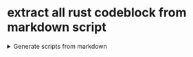 # extract all rust codeblock from markdown script

<details>
    <summary>Generate scripts from markdown</summary>

## first step - extract all rust code block from markdown file

- generate four script to extract code block
  - 01_generate_extract_rust_codeblock_from_md.sh => generate next script
  - 02_extract_rust_codeblocks_from_markdown.sh
  - 03_generate_starter_script.sh
  - 04_run_all_generate_starter_script.sh

- bash command : mkdir -p
-- To create new directories if they do not exist and ignore the command if they do (no error message) use

```bash
#!/usr/bin/env bash
set -e
#xuo
export SCRIPT_FILE="01_generate_extract_rust_codeblock_from_md.sh"
export SCRIPT_DIR="utilities"
# create \$SCRIPT_DIR if is not available
mkdir -p ./"$SCRIPT_DIR";
# create script
cat << EoF > ./$SCRIPT_DIR/$SCRIPT_FILE
#!/usr/bin/env bash
# check minimum one argument is present
if [[ \$# -eq 0 ]] ; then
    echo 'No source markdown file as first argument is specified';
    exit 1
fi
export MD_SCRIPT="\$1"
export SCRIPTS_OUTPUT="./utilities/02_extract_rust_codeblocks_from_markdown.sh";
export DIRECTORY_OUTPUT="./examples";
# test markdown file exits
if [ -f ./"\$MD_SCRIPT" ]; then
    echo "MD_SCRIPT exists => \$MD_SCRIPT.";
else
    echo "File does not exist => \$MD_SCRIPT.";
    return;
fi
echo "DIRECTORY_OUTPUT directory => \$DIRECTORY_OUTPUT";
echo "cleanup => \$DIRECTORY_OUTPUT";
[ -d \$DIRECTORY_OUTPUT ] && rm -fr "\$DIRECTORY_OUTPUT";
echo "create new: mkdir   => \$DIRECTORY_OUTPUT";
[ -d \$DIRECTORY_OUTPUT ] || mkdir "\$DIRECTORY_OUTPUT";
echo "cleanup => \$SCRIPTS_OUTPUT";
[ -f \$SCRIPTS_OUTPUT ] && rm "\$SCRIPTS_OUTPUT";
echo "create script_output =>\$SCRIPTS_OUTPUT";
# create new file
printf "\n" >\$SCRIPTS_OUTPUT && \
# add shebang
sed -i '1 i\#\!\/usr\/bin\/env bash' \$SCRIPTS_OUTPUT;
# add settings
sed -i '2 i\set -exuo' \$SCRIPTS_OUTPUT;
sed -n '/^\`\`\`rust/,/^\`\`\`/ p' <"\$MD_SCRIPT"| \
sed '\/^\`\`\`/ d' >> \$SCRIPTS_OUTPUT;#!/usr/bin/env bash
```

## 2nd version

```bash
set -e
#xuo
export SCRIPT_FILE="01_generate_extract_rust_codeblock_from_md.sh"
export SCRIPT_DIR="utilities"
mkdir -p $SCRIPT_DIR
cat << EoF > ./$SCRIPT_DIR/$SCRIPT_FILE
#!/usr/bin/env bash
# check minimum one argument is present
if [ \$# -eq 0 ] ; then
    echo "No source markdown file as first argument is specified.";
    exit 1
fi
export MD_SCRIPT="\$1"
export SCRIPTS_OUTPUT="./utilities/02_extract_rust_codeblocks_from_markdown.sh";
export DIRECTORY_OUTPUT="./examples";
# test markdown file exits
if [ -f ./"\$MD_SCRIPT" ]; then
    echo "MD_SCRIPT exists => \$MD_SCRIPT.";
else
    echo "File does not exist => \$MD_SCRIPT.";
    return;
fi
echo "DIRECTORY_OUTPUT directory => \$DIRECTORY_OUTPUT";
echo "cleanup => \$DIRECTORY_OUTPUT";
[ -d \$DIRECTORY_OUTPUT ] && rm -fr "\$DIRECTORY_OUTPUT";
echo "create new: mkdir   => \$DIRECTORY_OUTPUT";
[ -d \$DIRECTORY_OUTPUT ] || mkdir "\$DIRECTORY_OUTPUT";
echo "cleanup => \$SCRIPTS_OUTPUT";
[ -f \$SCRIPTS_OUTPUT ] && rm "\$SCRIPTS_OUTPUT";
echo "create script_output =>\$SCRIPTS_OUTPUT";
printf "\n" >\$SCRIPTS_OUTPUT && sed -i '1 i\#\!\/usr\/bin\/env bash' \$SCRIPTS_OUTPUT;
# sed -n '/^\\\`\\\`\\\`rust/,/^\\\`\\\`\\\`/ p' <"\$MD_SCRIPT"| \
# sed '\/^\\\`\\\`\\\`/ d' >> \$SCRIPTS_OUTPUT;
sed -n "/^\\\`\\\`\\\`rust/,/^\\\`\\\`\\\`/ p" <"\$MD_SCRIPT"| sed "/^\\\`\\\`\\\`/ d" >> "\$SCRIPTS_OUTPUT";
EoF

ls -l \$SCRIPTS_OUTPUT;
# /bin/ls -ls "\$SCRIPTS_OUTPUT" | awk '{print "",\$10,\$7,\$8,\$9}';
# date +"%B %d %H:%M";
```

## next step - run generate script

```bash
#!/usr/bin/env bash
# change to PROJECT_FOLDER
sh +x ./utilities/01_generate_extract_rust_codeblock_from_md.sh
```

```bash
.
.
create script_output =>./utilities/02_extract_rust_codeblocks_from_markdown.sh
.
.

```

## next step - run generated example script

```bash
#!/usr/bin/env bash
# change to PROJECT_FOLDER
sh +x ./utilities/02_extract_rust_codeblocks_from_markdown.sh
```

> [bash manual](https://www.gnu.org/software/bash/manual/html_node/The-Set-Builtin.html)

## next step - extract generate starter scripts from each example

```bash
export SCRIPT_FILE="03_generate_starter_script.sh"
export SCRIPT_DIR="utilities"
cat << EoF > ./$SCRIPT_DIR/$SCRIPT_FILE
#!/usr/bin/env bash
#show command line
# set -x
FILES_DIR="examples";
SCRIPT_TARGET_DIR="run_examples";
# test SCRIPT_TARGET_DIR exits if NOT create it
[ ! -d \$SCRIPT_TARGET_DIR ] && mkdir \$SCRIPT_TARGET_DIR
# loop
for FILE_NAME in "\$FILES_DIR"/*.rs;
do
    echo "";
    echo "START => Processing \$FILE_NAME file...";
    if echo "\$FILE_NAME"| grep -q 'rs' ;then

        # echo "FILE_NAME => \$FILE_NAME";
        # SCRIPT_FILE_NAME="$(basename "\$FILE_NAME")";
        # echo "generate SCRIPT_FILE => \$STARTER_FILES_DIR/\$(basename "\$FILE_NAME")";
        # echo "script_file_name => \$SCRIPT_FILE_NAME";

        PLAIN_NAME="\$(echo "\$(basename "\$FILE_NAME")" | cut -d . -f 1)"
        echo "PLAIN_NAME => \$PLAIN_NAME";

        SCRIPT_FILE_NAME="\$PLAIN_NAME.sh";
        echo "SCRIPT_FILE_NAME => \$SCRIPT_FILE_NAME"

        echo "path/script_name => => ./\$SCRIPT_TARGET_DIR/\$SCRIPT_FILE_NAME";

        # generate new file
        printf "\n" >"./\$SCRIPT_TARGET_DIR/\$SCRIPT_FILE_NAME";
        ret=$?;
        # add shebang
        sed -i '1 i\#\!\/usr\/bin\/env bash' "./\$SCRIPT_TARGET_DIR/\$SCRIPT_FILE_NAME";
        # add set -exuo
        # maybe to much
        # sed -i '2 i\set -exuo' "./\$SCRIPT_TARGET_DIR/\$SCRIPT_FILE_NAME";
        # add codeblock
        sed -n '/^\/\*/,/^\*\// p' <"\$FILE_NAME" >>"./\$SCRIPT_TARGET_DIR/\$SCRIPT_FILE_NAME";

        # remove
        # codeblock marker
        # before code block
        sed -i 's/^\/\*//' "./\$SCRIPT_TARGET_DIR/\$SCRIPT_FILE_NAME";
        # after codeblock
        sed -i 's/^\*\///' "./\$SCRIPT_TARGET_DIR/\$SCRIPT_FILE_NAME";
        # git push - minimize from too many git push during run
        sed -i 's/git push//' "./\$SCRIPT_TARGET_DIR/\$SCRIPT_FILE_NAME";
    else
        echo "NOT *.rs script => \$FILE_NAME";
        echo "next file ";
    fi
    #FINISHED
    echo "FINISH => Processing \$SCRIPT_FILE_NAME file...";
    echo "";
done
echo "check return code !!!"
echo "echo \\\$?";

EoF
```

## next step - run generate starter script

```bash
#!/usr/bin/env bash
# change to PROJECT_FOLDER
sh +x ./utilities/03_generate_starter_script.sh
```

## next step - run all generated starter script for each examples

```bash
#!/usr/bin/env bash
export SCRIPT_FILE="04_run_all_generate_starter_script.sh"
export SCRIPT_DIR="utilities"
cat << EoF > ./$SCRIPT_DIR/$SCRIPT_FILE
#!/usr/bin/env bash
FILES_DIRECTORY="run_examples";
FILES_DIRECTORY_ALL="run_all_examples";
# test FILES_DIRECTORY_ALL is exits, IF MOT create it
[ ! -d \$FILES_DIRECTORY_ALL ] && mkdir \$FILES_DIRECTORY_ALL
# copy starter files and modify
# cp -a ./run_examples/ ./run_all_examples
cp -a ./"\$FILES_DIRECTORY"/* ./"\$FILES_DIRECTORY_ALL"

# build all example
cargo build;

for FILE_NAME in "\$FILES_DIRECTORY_ALL"/*;
   do
   # comment cargo check for each starter script
   # avoid double/multiple run cargo check
   sed -i 's/^cargo check/# cargo check/' "./\$FILE_NAME";
   # remove/comment cargo clippy , cargo check for each starter script
   # avoid double/multiple run cargo clippy
   sed -i 's/^cargo clippy/# cargo clippy/' "./\$FILE_NAME";
   # remove/comment cargo fmt for each starter script
   # avoid unnecessary fmt action not changes are saved
   sed -i 's/^cargo fmt/# cargo fmt/' "./\$FILE_NAME";
   # avoid unnecessary clippy action not changes are saved 
   sed -i 's/^cargo clippy/# cargo clippy/' "./\$FILE_NAME";
   # avoid unnecessary git action script already save inside md file
   sed -i 's/^git/# git/' "./\$FILE_NAME";
   echo "Processing \$FILE_NAME file...";
   if echo "\$FILE_NAME"| grep -q 'sh' ;then
    echo "";
    echo "#################";
    echo "start => \$FILE_NAME";
    echo "#################";
    echo "";
    # shell check source=/dev/null
    EXIT_CODE=source sh +x "\$FILE_NAME";
    ret=\$?;
    echo "";
    echo "#################";
    echo "finished ..";
    # printf "ExitCode => %s  <= %s \n" "\$EXIT_CODE" "\$FILE_NAME";
    printf "ExitCode => %s <= %s \n" "\$ret" "\$FILE_NAME";
    echo "#################";
    echo "";
   else
    echo "NOT *.sh script => \$FILE_NAME ";
    echo "next file ";
   fi
done;
echo "finished ..";


EoF
```

## next step - run starter script

```bash
#!/usr/bin/env bash
# change to PROJECT_FOLDER
sh +x ./utilities/04_run_all_generate_starter_script.sh
```

## next step - project cleanup

```bash
#!/usr/bin/env bash
export SCRIPT_FILE="99_project_cleanup.sh"
export SCRIPT_DIR="utilities"
cat << EoF > ./$SCRIPT_DIR/$SCRIPT_FILE
#!/usr/bin/env bash
echo "Do you want cleanup this project ? Type => yes";
read -r  clean_up;
if [ "\$clean_up" = "yes" ];then
  echo "cleanup" && \
  cargo clean && \
  cargo clean --release
  ls -l ./target
else
  echo "Do nothing. By :-)";
fi

EoF
```

## step run all four step

```bash
2195* sh +x utilities/01_generate_extract_rust_codeblock_from_md.sh  Rust_Testcase_Main_Fn_Result.md
 2196  sh +x utilities/02_extract_rust_codeblocks_from_markdown.sh 
 2197  sh +x utilities/03_generate_starter_script.sh 
 2198  sh +x utilities/04_run_all_generate_starter_script.sh 

```rust,no_run
#!/usr/bin/env bash
export EXAMPLE_SCRIPT_FILE="05_extract_scripts_from_markdown_and_run.sh"
export EXAMPLE_SCRIPT_DIR="utilities/"
cat << EoF > ./$EXAMPLE_SCRIPT_DIR/$EXAMPLE_SCRIPT_FILE
#!/usr/bin/env bash
# set script_name
SCRIPT_NAME="\$0";
echo "ScriptName => \$SCRIPT_NAME";
# check markdown file is as parameter not missing AND set inside script
# pure check minimum one argument is present
if [ \$# -eq 0 ] ; then
    echo "Error => No markdown file as first argument is specified.";
    exit 1;
fi
export MD_SCRIPT="\$1"
# loop through folder
for FILE_NAME in "\$EXAMPLE_SCRIPT_DIR"*
   do
    if [ "\$FILE_NAME" = "\$SCRIPT_NAME" ]; then
        # echo "HERE HERE equal" "\$FILE_NAME"  "\$SCRIPT_NAME";
        echo "NOT RUN the script itself => \$SCRIPT_NAME  ";
        # EXIT SCRIPT
        exit 0;
    else
        # echo "NOT equal" "\$FILE_NAME" "\$SCRIPT_NAME";
        echo "run script =>\$FILE_NAME";
    fi
    echo "Processing file =>  \$FILE_NAME ";
    if echo "\$FILE_NAME"| grep -q 'sh' ;then
        echo "";
        echo "#################";
        echo "start => \$FILE_NAME";
        echo "#################";
        echo "";
        # call each file with parameter
        BASE_NAME=\$(basename "\$FILE_NAME");
        echo "#################";
        echo "start => \$BASE_NAME";
        echo "#################";
        # FROM HERE
        # https://www.shellcheck.net/wiki/SC1091
        # shellcheck source=/dev/null
        bash +x ./"\$FILE_NAME" "\$MD_SCRIPT";
        ret=\$?;
        echo "";
        echo "#################";
        echo "finished ..";
        printf "ExitCode => %s <= %s \n" "\$ret" "\$FILE_NAME";
        echo "#################";
        echo "";
    else
        echo "NOT *.sh script => \$FILE_NAME ";
        echo "next file if it avaible ";
   fi
done;
echo "finished ..";
EoF

```

## next step - run cleanup script

```bash
#!/usr/bin/env bash
# change to PROJECT_FOLDER
sh +x ./utilities/99_project_cleanup.sh
```

## nice knowing - run rust script with Cargo.toml from [another](https://www.nativespeakeronline.com/confusing-words/the-difference-between-another-other-and-different) / different path

```bash
#!/usr/bin/env bash
cd && \
cd /tmp && \
cargo run \
--manifest-path /home/trapapa/rust_errors_handling/Cargo.toml \
--example 03_err_use_fallback_value
```

## nice knowing - create new script with shebang

```bash
#!/usr/bin/env bash
FILE="/tmp/shebang_insert.sh";
printf "\n" >$FILE && sed -i '1 i\#\!\/usr\/bin\/env bash' $FILE && \
cat $FILE;
```

</details>
